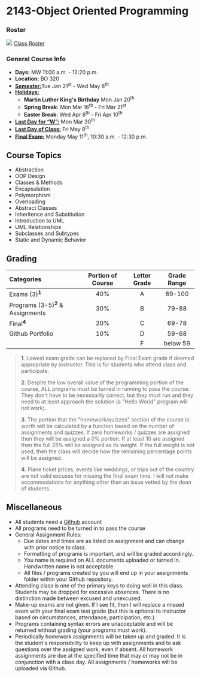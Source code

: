 # 2143-Object Oriented Programming

### Roster
![](https://d3vv6lp55qjaqc.cloudfront.net/items/220B0V0H3c041K2p251Z/google-sheets-16.png?X-CloudApp-Visitor-Id=1094421) [Class Roster](https://docs.google.com/spreadsheets/d/18bmuAJBjV5Yw5tzzXht_Dz1gcwoYvydZgtCaR_nECOw/edit?usp=sharing)


### General Course Info
- __Days:__ MW 11:00 a.m. - 12:20 p.m. 
- __Location:__ BO 320
- [__Semester:__](https://msutexas.edu/registrar/_assets/files/pdfs/acadcal1920.pdf)Tue Jan 21<sup>st</sup> - Wed May 8<sup>th</sup>
- [__Holidays:__](https://msutexas.edu/registrar/_assets/files/pdfs/acadcal1920.pdf)
  - __Martin Luther King's Birthday__ Mon Jan 20<sup>th</sup>
  - __Spring Break:__ Mon Mar 16<sup>th</sup> - Fri Mar 21<sup>st</sup> 
  - __Easter Break:__ Wed Apr 8<sup>th</sup> - Fri Apr 10<sup>th</sup>
- [__Last Day for “W”:__](https://msutexas.edu/registrar/_assets/files/pdfs/acadcal1920.pdf) Mon Mar 30<sup>th</sup>
- [__Last Day of Class:__](https://msutexas.edu/registrar/_assets/files/pdfs/acadcal1920.pdf) Fri May 8<sup>th</sup>
- [__Final Exam:__](https://msutexas.edu/registrar/_assets/files/pdfs/spring20finals.pdf) Monday May 11<sup>th</sup>, 10:30 a.m. - 12:30 p.m.

## Course Topics

- Abstraction
- OOP Design
- Classes & Methods
- Encapsulation
- Polymorphism
- Overloading
- Abstract Classes
- Inheritence and Substitution
- Introduction to UML
- UML Relationships 
- Subclasses and Subtypes
- Static and Dynamic Behavior

## Grading

| Categories                                   | Portion of Course | Letter Grade | Grade Range |
| :------------------------------------------- | :---------------: | :----------: | :---------: |
| Exams (3)<sup>**1**</sup>                    |        40%        |      A       |   89-100    |
| Programs (3-5)<sup>**2**</sup> & Assignments |        30%        |      B       |    79-88    |
| Final<sup>**4**</sup>                        |        20%        |      C       |    69-78    |
| Github Portfolio                             |        10%        |      D       |    59-68    |
|                                              |                   |      F       |  below 59   |


>**1**. Lowest exam grade can be replaced by Final Exam grade if deemed appropriate by instructor. This is for students who attend class and participate.
>
>**2**. Despite the low overall value of the programming portion of the course, ALL programs must be turned in running to pass the course.  They don't have to be necessarily correct, but they must run and they need to at least approach the solution (a "Hello World" program will not work). 
>
>**3**. The portion that the "homework/quizzes" section of the course is worth will be calculated by a function based on the number of assignments and quizzes. If zero homeworks / quizzes are assigned then they will be assigned a 0% portion. If at least 10 are assigned then the full 25% will be assigned as its weight. If the full weight is not used, then the class will decide how the remaining percentage points will be assigned. 
>
>**4**. Plane ticket prices, events like weddings, or trips out of the country are not valid excuses for missing the final exam time. I will not make accommodations for anything other than an issue vetted by the dean of students. 


## Miscellaneous

- All students need a [Github](http://github.com) account
- All programs need to be turned in to pass the course
- General Assignment Rules:
    - Due dates and times are as listed on assignment and can change with prior notice to class.
    - Formatting of programs is important, and will be graded accordingly. 
    - You name is required on ALL documents uploaded or turned in. Handwritten name is not acceptable.
    - All files / programs created by you will end up in your assignments folder within your Github repository. 
- Attending class is one of the primary keys to doing well in this class. Students may be dropped for excessive absences. There is no distinction made between excused and unexcused.
- Make-up exams are not given. If I see fit, then I will replace a missed exam with your final exam test grade (but this is optional to instructor based on circumstances, attendance, participation, etc.).
- Programs containing syntax errors are unacceptable and will be returned without grading (your programs must work).
- Periodically homework assignments will be taken up and graded. It is the student's responsibility to keep up with assignments and to ask questions over the assigned work, even if absent. All homework assignments are due at the specified time that may or may not be in conjunction with a class day. All assignments / homeworks will be uploaded via Github.

